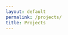 ```yaml
---
layout: default
permalink: /projects/
title: Projects
---
```


<!-- # Projects

{% for project in site.projects %}
  <div>
    <h3><a href="{{ project.url }}">{{ project.title }}</a></h3>
    <p>{{ project.content | strip_html | truncate: 160 }}</p>
  </div>
{% endfor %} -->

